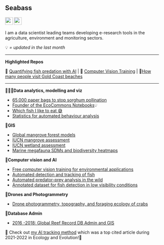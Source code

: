 ## Seabass
<p><a href="https://www.linkedin.com/in/sebastianlopez-marcano/"><img src="https://img.shields.io/badge/linkedin-%230077B5.svg?&style=for-the-badge&logo=linkedin&logoColor=white" height=25></a> <a href="https://scholar.google.com/citations?user=NLdPbb0AAAAJ&hl=en"><img src="https://img.shields.io/badge/Google_Scholar-4285F4?style=for-the-badge&logo=google-scholar&logoColor=white" height=25></a> 

I am a data scientist leading teams developing e-research tools in the agriculture, environment and monitoring sectors.

💡 *= updated in the last month*

----
**Highlighted Repos**

🦈 [Quantifying fish predation with AI](https://github.com/slopezmarcano/live-play-together-fishid) | 🐯 [Computer Vision Training](https://github.com/QCIF-SustainableFutures/roboflow-training) | 🛟[How many people visit Gold Coast beaches](https://fishid.shinyapps.io/beachai-dashboard/)

-----
**👨🏽‍💻Data analytics, modelling and viz**
- [65,000 paper bags to stop sorghum pollination](https://github.com/slopezmarcano/paper-bag-animation)
- [Founder of the EcoCommons Notebooks](https://github.com/EcoCommonsAustralia/notebooks)💡
- [Which fish I like to eat 😅](https://github.com/slopezmarcano/fish-consumer)
- [Statistics for automated behaviour analysis](https://github.com/slopezmarcano/sem-for-automated-animal-behaviour)

**📍GIS**
- [Global mangrove forest models](https://doi.org/10.1016/j.biocon.2020.108637)
- [IUCN mangrove assessment](https://doi.org/10.1016/j.biocon.2020.108751)
- [IUCN wetland assessment](https://doi.org/10.1016/j.ecolind.2020.106489)
- [Marine megafauna SDMs and biodiversity heatmaps](https://www.cell.com/trends/ecology-evolution/fulltext/S0169-5347(19)30109-0?_returnURL=https%3A%2F%2Flinkinghub.elsevier.com%2Fretrieve%2Fpii%2FS0169534719301090%3Fshowall%3Dtrue)

**🧠Computer vision and AI**
- [Free computer vision training for environmental applications](https://github.com/QCIF-SustainableFutures/roboflow-training)
- [Automated detection and tracking of fish](https://github.com/slopezmarcano/automated-fish-tracking)
- [Automated predator-prey analysis in the wild](https://github.com/slopezmarcano/live-play-together-fishid)
- [Annotated dataset for fish detection in low visibility conditions](https://github.com/slopezmarcano/dataset-fish-detection-low-visibility)

**🛫Drones and Photogrammetry**
- [Drone photogrammetry, topography, and foraging ecology of crabs](https://sketchfab.com/3d-models/3d-reconstruction-sandgate-10050-c6a7e392213b450aac895cde2666c278)

**📀Database Admin**
- [2016 -2018: Global Reef Record DB Admin and GIS](https://espace.library.uq.edu.au/view/UQ:734799)

🚀 Check out [my AI tracking method](https://github.com/slopezmarcano/automated-fish-tracking) which was a top cited article during 2021-2022 in Ecology and Evolution!🚀
